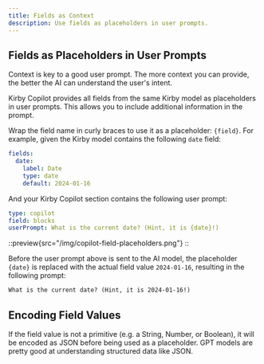 ```yaml
---
title: Fields as Context
description: Use fields as placeholders in user prompts.
---
```


## Fields as Placeholders in User Prompts

Context is key to a good user prompt. The more context you can provide, the better the AI can understand the user's intent.

Kirby Copilot provides all fields from the same Kirby model as placeholders in user prompts. This allows you to include additional information in the prompt.

Wrap the field name in curly braces to use it as a placeholder: `{field}`. For example, given the Kirby model contains the following `date` field:

```yaml [pages/default.yml]
fields:
  date:
    label: Date
    type: date
    default: 2024-01-16
```

And your Kirby Copilot section contains the following user prompt:

```yaml [sections/copilot.yml]
type: copilot
field: blocks
userPrompt: What is the current date? (Hint, it is {date}!)
```

::preview{src="/img/copilot-field-placeholders.png"}
::

Before the user prompt above is sent to the AI model, the placeholder `{date}` is replaced with the actual field value `2024-01-16`, resulting in the following prompt:

```txt
What is the current date? (Hint, it is 2024-01-16!)
```

## Encoding Field Values

If the field value is not a primitive (e.g. a String, Number, or Boolean), it will be encoded as JSON before being used as a placeholder. GPT models are pretty good at understanding structured data like JSON.
